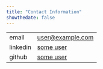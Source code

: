 ```yaml
---
title: "Contact Information"
showthedate: false
---
```


<table>
<tr><td>email</td><td><a href="mailto:user@example.com">user@example.com</a></td></tr>
<tr><td>linkedin</td><td><a href="https://www.linkedin.com/in/some-user/">some user</a></td></tr>
<tr><td>github</td><td><a href="https://github.com/user">some user</a></td></tr>
</table>
